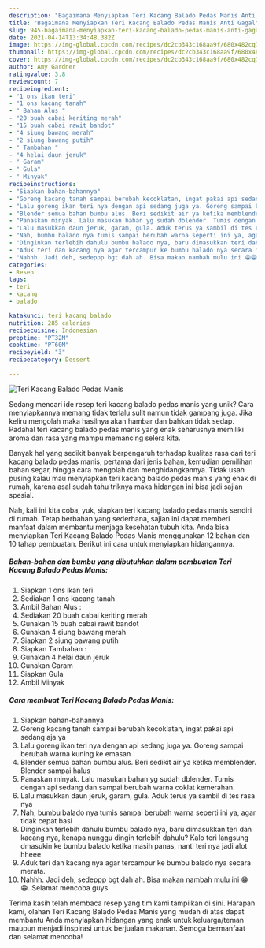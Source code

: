 ```yaml
---
description: "Bagaimana Menyiapkan Teri Kacang Balado Pedas Manis Anti Gagal"
title: "Bagaimana Menyiapkan Teri Kacang Balado Pedas Manis Anti Gagal"
slug: 945-bagaimana-menyiapkan-teri-kacang-balado-pedas-manis-anti-gagal
date: 2021-04-14T13:34:48.382Z
image: https://img-global.cpcdn.com/recipes/dc2cb343c168aa9f/680x482cq70/teri-kacang-balado-pedas-manis-foto-resep-utama.jpg
thumbnail: https://img-global.cpcdn.com/recipes/dc2cb343c168aa9f/680x482cq70/teri-kacang-balado-pedas-manis-foto-resep-utama.jpg
cover: https://img-global.cpcdn.com/recipes/dc2cb343c168aa9f/680x482cq70/teri-kacang-balado-pedas-manis-foto-resep-utama.jpg
author: Amy Gardner
ratingvalue: 3.8
reviewcount: 7
recipeingredient:
- "1 ons ikan teri"
- "1 ons kacang tanah"
- " Bahan Alus "
- "20 buah cabai keriting merah"
- "15 buah cabai rawit bandot"
- "4 siung bawang merah"
- "2 siung bawang putih"
- " Tambahan "
- "4 helai daun jeruk"
- " Garam"
- " Gula"
- " Minyak"
recipeinstructions:
- "Siapkan bahan-bahannya"
- "Goreng kacang tanah sampai berubah kecoklatan, ingat pakai api sedang aja ya"
- "Lalu goreng ikan teri nya dengan api sedang juga ya. Goreng sampai berubah warna kuning ke emasan"
- "Blender semua bahan bumbu alus. Beri sedikit air ya ketika memblender. Blender sampai halus"
- "Panaskan minyak. Lalu masukan bahan yg sudah dblender. Tumis dengan api sedang dan sampai berubah warna coklat kemerahan."
- "Lalu masukkan daun jeruk, garam, gula. Aduk terus ya sambil di tes rasa nya"
- "Nah, bumbu balado nya tumis sampai berubah warna seperti ini ya, agar tidak cepat basi"
- "Dinginkan terlebih dahulu bumbu balado nya, baru dimasukkan teri dan kacang nya, kenapa nunggu dingin terlebih dahulu? Kalo teri langsung dmasukin ke bumbu balado ketika masih panas, nanti teri nya jadi alot hheee"
- "Aduk teri dan kacang nya agar tercampur ke bumbu balado nya secara merata."
- "Nahhh. Jadi deh, sedeppp bgt dah ah. Bisa makan nambah mulu ini 😁😁. Selamat mencoba guys."
categories:
- Resep
tags:
- teri
- kacang
- balado

katakunci: teri kacang balado 
nutrition: 285 calories
recipecuisine: Indonesian
preptime: "PT32M"
cooktime: "PT60M"
recipeyield: "3"
recipecategory: Dessert

---
```



![Teri Kacang Balado Pedas Manis](https://img-global.cpcdn.com/recipes/dc2cb343c168aa9f/680x482cq70/teri-kacang-balado-pedas-manis-foto-resep-utama.jpg)

Sedang mencari ide resep teri kacang balado pedas manis yang unik? Cara menyiapkannya memang tidak terlalu sulit namun tidak gampang juga. Jika keliru mengolah maka hasilnya akan hambar dan bahkan tidak sedap. Padahal teri kacang balado pedas manis yang enak seharusnya memiliki aroma dan rasa yang mampu memancing selera kita.

Banyak hal yang sedikit banyak berpengaruh terhadap kualitas rasa dari teri kacang balado pedas manis, pertama dari jenis bahan, kemudian pemilihan bahan segar, hingga cara mengolah dan menghidangkannya. Tidak usah pusing kalau mau menyiapkan teri kacang balado pedas manis yang enak di rumah, karena asal sudah tahu triknya maka hidangan ini bisa jadi sajian spesial.




Nah, kali ini kita coba, yuk, siapkan teri kacang balado pedas manis sendiri di rumah. Tetap berbahan yang sederhana, sajian ini dapat memberi manfaat dalam membantu menjaga kesehatan tubuh kita. Anda bisa menyiapkan Teri Kacang Balado Pedas Manis menggunakan 12 bahan dan 10 tahap pembuatan. Berikut ini cara untuk menyiapkan hidangannya.

<!--inarticleads1-->

##### Bahan-bahan dan bumbu yang dibutuhkan dalam pembuatan Teri Kacang Balado Pedas Manis:

1. Siapkan 1 ons ikan teri
1. Sediakan 1 ons kacang tanah
1. Ambil  Bahan Alus :
1. Sediakan 20 buah cabai keriting merah
1. Gunakan 15 buah cabai rawit bandot
1. Gunakan 4 siung bawang merah
1. Siapkan 2 siung bawang putih
1. Siapkan  Tambahan :
1. Gunakan 4 helai daun jeruk
1. Gunakan  Garam
1. Siapkan  Gula
1. Ambil  Minyak




<!--inarticleads2-->

##### Cara membuat Teri Kacang Balado Pedas Manis:

1. Siapkan bahan-bahannya
1. Goreng kacang tanah sampai berubah kecoklatan, ingat pakai api sedang aja ya
1. Lalu goreng ikan teri nya dengan api sedang juga ya. Goreng sampai berubah warna kuning ke emasan
1. Blender semua bahan bumbu alus. Beri sedikit air ya ketika memblender. Blender sampai halus
1. Panaskan minyak. Lalu masukan bahan yg sudah dblender. Tumis dengan api sedang dan sampai berubah warna coklat kemerahan.
1. Lalu masukkan daun jeruk, garam, gula. Aduk terus ya sambil di tes rasa nya
1. Nah, bumbu balado nya tumis sampai berubah warna seperti ini ya, agar tidak cepat basi
1. Dinginkan terlebih dahulu bumbu balado nya, baru dimasukkan teri dan kacang nya, kenapa nunggu dingin terlebih dahulu? Kalo teri langsung dmasukin ke bumbu balado ketika masih panas, nanti teri nya jadi alot hheee
1. Aduk teri dan kacang nya agar tercampur ke bumbu balado nya secara merata.
1. Nahhh. Jadi deh, sedeppp bgt dah ah. Bisa makan nambah mulu ini 😁😁. Selamat mencoba guys.




Terima kasih telah membaca resep yang tim kami tampilkan di sini. Harapan kami, olahan Teri Kacang Balado Pedas Manis yang mudah di atas dapat membantu Anda menyiapkan hidangan yang enak untuk keluarga/teman maupun menjadi inspirasi untuk berjualan makanan. Semoga bermanfaat dan selamat mencoba!
